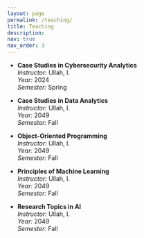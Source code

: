 ```yaml
---
layout: page
permalink: /teaching/
title: Teaching
description:
nav: true
nav_order: 3
---
```


- **Case Studies in Cybersecurity Analytics**  
  *Instructor:* Ullah, I.  
  *Year:* 2024  
  *Semester:* Spring

- **Case Studies in Data Analytics**  
  *Instructor:* Ullah, I.  
  *Year:* 2049  
  *Semester:* Fall

- **Object-Oriented Programming**  
  *Instructor:* Ullah, I.  
  *Year:* 2049  
  *Semester:* Fall

- **Principles of Machine Learning**  
  *Instructor:* Ullah, I.  
  *Year:* 2049  
  *Semester:* Fall

- **Research Topics in AI**  
  *Instructor:* Ullah, I.  
  *Year:* 2049  
  *Semester:* Fall

